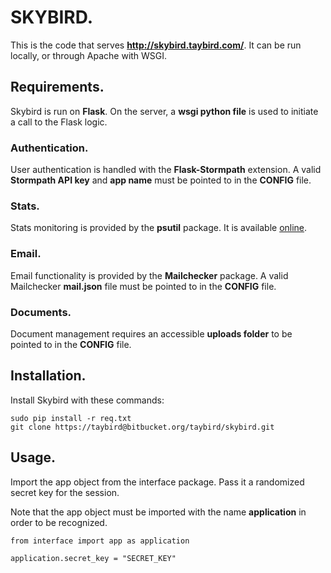 # SKYBIRD.
This is the code that serves **http://skybird.taybird.com/**. It can
be run locally, or through Apache with WSGI.

## Requirements.
Skybird is run on **Flask**. On the server, a **wsgi python file** is
used to initiate a call to the Flask logic.

### Authentication.
User authentication is handled with the **Flask-Stormpath** extension.
A valid **Stormpath API key** and **app name** must be pointed to in the
**CONFIG** file.

### Stats.
Stats monitoring is provided by the **psutil** package. It is available
[online](https://github.com/giampaolo/psutil).

### Email.
Email functionality is provided by the **Mailchecker** package. A
valid Mailchecker **mail.json** file must be pointed to in the
**CONFIG** file.

### Documents.
Document management requires an accessible **uploads folder**
to be pointed to in the **CONFIG** file.

## Installation.
Install Skybird with these commands:

    sudo pip install -r req.txt
    git clone https://taybird@bitbucket.org/taybird/skybird.git

## Usage.
Import the app object from the interface package. Pass it a
randomized secret key for the session.

Note that the app object must be imported with the name
**application** in order to be recognized.

    from interface import app as application

    application.secret_key = "SECRET_KEY"
